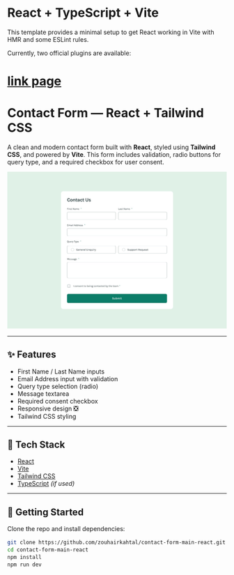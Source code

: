 # React + TypeScript + Vite

This template provides a minimal setup to get React working in Vite with HMR and some ESLint rules.

Currently, two official plugins are available:

# [link page](https://gorgeous-rabanadas-a73521.netlify.app/)
  
# Contact Form — React + Tailwind CSS

A clean and modern contact form built with **React**, styled using **Tailwind CSS**, and powered by **Vite**. This form includes validation, radio buttons for query type, and a required checkbox for user consent.

![Desktop Preview](src/assets/design/desktop-design.jpg)


---

## ✨ Features

- First Name / Last Name inputs
- Email Address input with validation
- Query type selection (radio)
- Message textarea
- Required consent checkbox
- Responsive design ❎
- Tailwind CSS styling
---

## 🔧 Tech Stack

- [React](https://reactjs.org/)
- [Vite](https://vitejs.dev/)
- [Tailwind CSS](https://tailwindcss.com/)
- [TypeScript](https://www.typescriptlang.org/) *(if used)*

---

## 🚀 Getting Started

Clone the repo and install dependencies:

```bash
git clone https://github.com/zouhairkahtal/contact-form-main-react.git
cd contact-form-main-react
npm install
npm run dev

